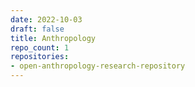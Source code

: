 ```yaml
---
date: 2022-10-03
draft: false
title: Anthropology
repo_count: 1
repositories:
- open-anthropology-research-repository
---
```



